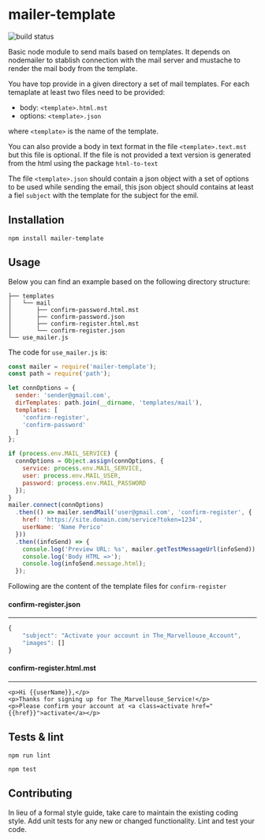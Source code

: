 mailer-template
=========
![build status](https://gitlab.com/jorge.suit/mailer-template/badges/master/build.svg)

Basic node module to send mails based on templates. It depends on
nodemailer to stablish connection with the mail server and mustache to
render the mail body from the template.

You have top provide in a given directory a set of mail templates. For
each temaplate at least two files need to be provided:

* body: `<template>.html.mst`
* options: `<template>.json`

where `<template>` is the name of the template.

You can also provide a body in text format in the file
`<template>.text.mst` but this file is optional. If the file is not
provided a text version is generated from the html using the package
`html-to-text`

The file `<template>.json` should contain a json object with a set of
options to be used while sending the email, this json object should
contains at least a fiel `subject` with the template for the subject
for the emil.


## Installation

  `npm install mailer-template`

## Usage

Below you can find an example based on the following directory structure:

```
├── templates
│   └── mail
│       ├── confirm-password.html.mst
│       ├── confirm-password.json
│       ├── confirm-register.html.mst
│       └── confirm-register.json
└── use_mailer.js
```
The code for `use_mailer.js` is:

```javascript
const mailer = require('mailer-template');
const path = require('path');

let connOptions = {
  sender: 'sender@gmail.com',
  dirTemplates: path.join(__dirname, 'templates/mail'),
  templates: [
    'confirm-register',
    'confirm-password'
  ]
};

if (process.env.MAIL_SERVICE) {
  connOptions = Object.assign(connOptions, {
    service: process.env.MAIL_SERVICE,
    user: process.env.MAIL_USER,
    password: process.env.MAIL_PASSWORD
  });
}
mailer.connect(connOptions)
  .then(() => mailer.sendMail('user@gmail.com', 'confirm-register', {
    href: 'https://site.domain.com/service?token=1234',
    userName: 'Name Perico'
  }))
  .then((infoSend) => {
    console.log('Preview URL: %s', mailer.getTestMessageUrl(infoSend));
    console.log('Body HTML =>');
    console.log(infoSend.message.html);
  });
```

Following are the content of the template files for `confirm-register`

#### confirm-register.json
---
```javascript
{
    "subject": "Activate your account in The_Marvellouse_Account",
    "images": []
}
```

#### confirm-register.html.mst
---
```
<p>Hi {{userName}},</p>
<p>Thanks for signing up for The_Marvellouse_Service!</p>
<p>Please confirm your account at <a class=activate href="{{href}}">activate</a></p>
```

## Tests & lint

```
npm run lint
```

```
npm test
```

## Contributing

In lieu of a formal style guide, take care to maintain the existing
coding style. Add unit tests for any new or changed
functionality. Lint and test your code.



